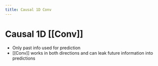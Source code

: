 ```yaml
---
title: Causal 1D Conv
---
```


# Causal 1D [[Conv]]
- Only past info used for prediction
- [[Conv]] works in both directions and can leak future information into predictions







